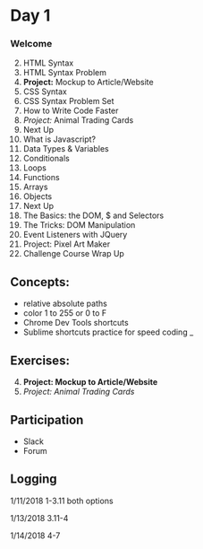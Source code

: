# Day 1
### Welcome

2. HTML Syntax
3. HTML Syntax Problem
4. **Project:** Mockup to Article/Website
5. CSS Syntax
6. CSS Syntax Problem Set
7. How to Write Code Faster
8. _Project:_ Animal Trading Cards
9. Next Up
10. What is Javascript?
11. Data Types & Variables
12. Conditionals
13. Loops 
14. Functions
15. Arrays
16. Objects
17. Next Up
18. The Basics: the DOM, $ and Selectors
19. The Tricks: DOM Manipulation
20. Event Listeners with JQuery
21. Project: Pixel Art Maker
22. Challenge Course Wrap Up


## Concepts:
* relative absolute paths
* color 1 to 255 or 0 to F
* Chrome Dev Tools shortcuts
* Sublime shortcuts practice for speed coding
_
## Exercises:
4. **Project: Mockup to Article/Website**
8. _Project: Animal Trading Cards_

## Participation
* Slack
* Forum


## Logging
1/11/2018 1-3.11 both options

1/13/2018 3.11-4

1/14/2018 4-7


